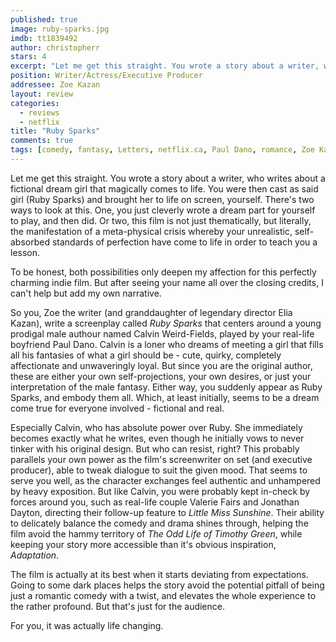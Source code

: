 ```yaml
---
published: true
image: ruby-sparks.jpg
imdb: tt1839492
author: christopherr
stars: 4
excerpt: "Let me get this straight. You wrote a story about a writer, who writes about a fictional dream girl that magically comes to life. You were then cast as said girl (Ruby Sparks) and brought her to life on screen, yourself. There&rsquo;s two ways to look at this. One, you just cleverly wrote a dream part for yourself to play, and then did. Or two, this film is not just thematically, but literally, the manifestation of a meta-physical crisis whereby your unrealistic, self-absorbed standards of perfection have come to life in order to teach you a lesson."
position: Writer/Actress/Executive Producer
addressee: Zoe Kazan
layout: review
categories: 
  - reviews
  - netflix
title: "Ruby Sparks"
comments: true
tags: [comedy, fantasy, Letters, netflix.ca, Paul Dano, romance, Zoe Kazan]
---
```

Let me get this straight. You wrote a story about a writer, who writes about a fictional dream girl that magically comes to life. You were then cast as said girl (Ruby Sparks) and brought her to life on screen, yourself. There's two ways to look at this. One, you just cleverly wrote a dream part for yourself to play, and then did. Or two, this film is not just thematically, but literally, the manifestation of a meta-physical crisis whereby your unrealistic, self-absorbed standards of perfection have come to life in order to teach you a lesson.  

To be honest, both possibilities only deepen my affection for this perfectly charming indie film. But after seeing your name all over the closing credits, I can't help but add my own narrative.

So you, Zoe the writer (and granddaughter of legendary director Elia Kazan), write a screenplay called _Ruby Sparks_ that centers around a young prodigal male authour named Calvin Weird-Fields, played by your real-life boyfriend Paul Dano. Calvin is a loner who dreams of meeting a girl that fills all his fantasies of what a girl should be - cute, quirky, completely affectionate and unwaveringly loyal. But since you are the original author, these are either your own self-projections, your own desires, or just your interpretation of the male fantasy. Either way, you suddenly appear as Ruby Sparks, and embody them all. Which, at least initially, seems to be a dream come true for everyone involved - fictional and real.

Especially Calvin, who has absolute power over Ruby. She immediately becomes exactly what he writes, even though he initially vows to never tinker with his original design. But who can resist, right? This probably parallels your own power as the film's screenwriter on set (and executive producer), able to tweak dialogue to suit the given mood. That seems to serve you well, as the character exchanges feel authentic and unhampered by heavy exposition. But like Calvin, you were probably kept in-check by forces around you, such as real-life couple Valerie Fairs and Jonathan Dayton, directing their follow-up feature to _Little Miss Sunshine_. Their ability to delicately balance the comedy and drama shines through, helping the film avoid the hammy territory of _The Odd Life of Timothy Green_, while keeping your story more accessible than it's obvious inspiration, _Adaptation_.

The film is actually at its best when it starts deviating from expectations. Going to some dark places helps the story avoid the potential pitfall of being just a romantic comedy with a twist, and elevates the whole experience to the rather profound. But that's just for the audience.

For you, it was actually life changing. 